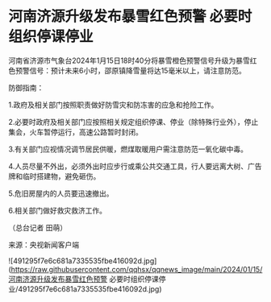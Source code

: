 # 河南济源升级发布暴雪红色预警 必要时组织停课停业

河南省济源市气象台2024年1月15日18时40分将暴雪橙色预警信号升级为暴雪红色预警信号：预计未来6小时，邵原镇降雪量将达15毫米以上，请注意防范。

防御指南：

1.政府及相关部门按照职责做好防雪灾和防冻害的应急和抢险工作。

2.必要时政府及相关部门应按照相关规定组织停课、停业（除特殊行业外），停止集会，火车暂停运行，高速公路暂时封闭。

3.有关部门应视情况调节居民供暖，燃煤取暖用户需注意防范一氧化碳中毒。

4.人员尽量不外出，必须外出时应步行或乘公共交通工具，行人要远离大树、广告牌和临时搭建物，避免砸伤。

5.危旧房屋内的人员要迅速撤出。

6.相关部门做好救灾救济工作。

（总台记者 田萌）

来源：央视新闻客户端

![491295f7e6c681a7335535fbe416092d.jpg](https://raw.githubusercontent.com/qqhsx/qqnews_image/main/2024/01/15/河南济源升级发布暴雪红色预警 必要时组织停课停业/491295f7e6c681a7335535fbe416092d.jpg)

